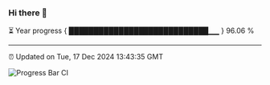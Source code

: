 ### Hi there 👋

⏳ Year progress { ████████████████████████████▁▁ } 96.06 %

---

⏰ Updated on Tue, 17 Dec 2024 13:43:35 GMT

![Progress Bar CI](https://github.com/IshwaranRudhara/GIT-ACTION/workflows/Progress%20Bar%20CI/badge.svg)
